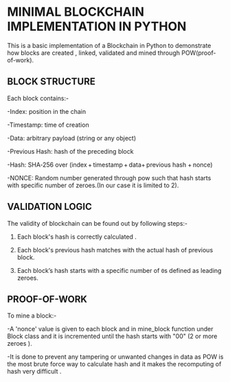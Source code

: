 # MINIMAL BLOCKCHAIN IMPLEMENTATION IN PYTHON

This is a basic implementation of a Blockchain in Python  to demonstrate how blocks are created , linked, validated and mined through POW(proof-of-work).


## BLOCK STRUCTURE

Each block contains:-

-Index: position in the chain

-Timestamp: time of creation

-Data: arbitrary payload (string or any object)

-Previous Hash: hash of the preceding block

-Hash: SHA‑256 over (index + timestamp + data+ previous hash + nonce)

-NONCE: Random number generated through pow such that hash starts with specific number of zeroes.(In our case it is limited to 2).


## VALIDATION  LOGIC

The validity of blockchain  can be found out by following steps:-

1. Each block's hash is correctly calculated .

2. Each block's previous hash matches with the actual hash of previous block.

3. Each block’s hash starts with a specific number of `0`s defined as leading zeroes.


##  PROOF-OF-WORK

To mine a block:-

-A 'nonce' value  is given to each block and in mine_block function under Block class and it is incremented until the hash starts with "00" (2  or  more zeroes ).

-It is done to prevent any  tampering or unwanted changes in data as POW is the most brute force way to calculate hash and it makes the recomputing of  hash very difficult . 

